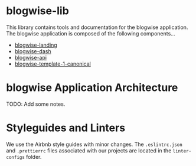 # blogwise-lib

This library contains tools and documentation for the blogwise application. The
blogwise application is composed of the following components...

- [blogwise-landing](https://github.com/nputnam-hu/blogwise-landing)
- [blogwise-dash](https://github.com/nputnam-hu/blogwise-dash)
- [blogwise-api](https://github.com/nputnam-hu/blogwise-api)
- [blogwise-template-1-canonical](https://github.com/nputnam-hu/blogwise-template-1-canonical)

# blogwise Application Architecture

TODO: Add some notes.

# Styleguides and Linters

We use the Airbnb style guides with minor changes. The `.eslintrc.json` and
`.prettierrc` files associated with our projects are located in the
`linter-configs` folder.
